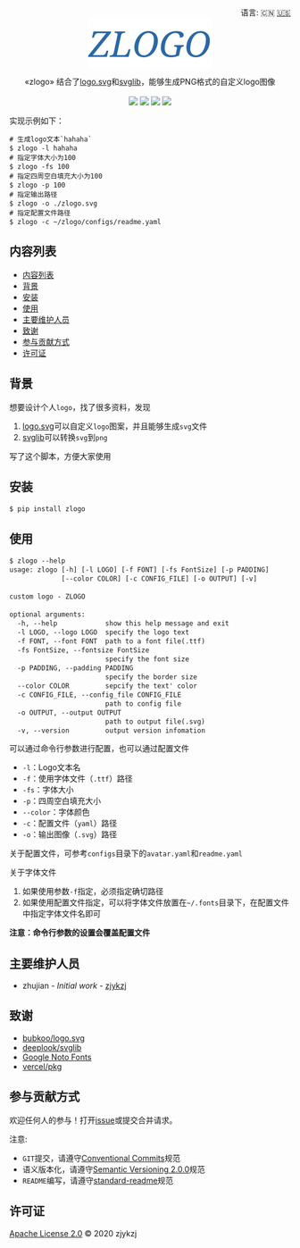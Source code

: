 <div align="right">
  语言:
    🇨🇳
  <a title="英语" href="./README-EN.md">🇺🇸</a>
  <!-- <a title="俄语" href="../ru/README.md">🇷🇺</a> -->
</div>

 <div align="center"><a title="" href="https://github.com/theme-next/theme-next.org"><img align="center" src="./imgs/zlogo.png"></a></div>

<p align="center">
  «zlogo» 结合了<a title="bubkoo/logo.svg" href="https://github.com/bubkoo/logo.svg" >logo.svg</a>和<a title="deeplook/svglib" href="https://github.com/deeplook/svglib">svglib</a>，能够生成PNG格式的自定义logo图像
<br>
<br>
  <a href="https://github.com/RichardLitt/standard-readme"><img src="https://img.shields.io/badge/standard--readme-OK-green.svg?style=flat-square"></a>
  <a href="https://conventionalcommits.org"><img src="https://img.shields.io/badge/Conventional%20Commits-1.0.0-yellow.svg"></a>
  <a href="http://commitizen.github.io/cz-cli/"><img src="https://img.shields.io/badge/commitizen-friendly-brightgreen.svg"></a>
  <a href="https://pypi.org/project/zlogo/"><img src="https://img.shields.io/badge/PYPI-ZLOGO-brightgreen"></a>
</p>

实现示例如下：

```
# 生成logo文本`hahaha`
$ zlogo -l hahaha
# 指定字体大小为100
$ zlogo -fs 100
# 指定四周空白填充大小为100
$ zlogo -p 100
# 指定输出路径
$ zlogo -o ./zlogo.svg
# 指定配置文件路径
$ zlogo -c ~/zlogo/configs/readme.yaml
```

## 内容列表

- [内容列表](#内容列表)
- [背景](#背景)
- [安装](#安装)
- [使用](#使用)
- [主要维护人员](#主要维护人员)
- [致谢](#致谢)
- [参与贡献方式](#参与贡献方式)
- [许可证](#许可证)

## 背景

想要设计个人`logo`，找了很多资料，发现

1. [logo.svg](https://github.com/bubkoo/logo.svg)可以自定义`logo`图案，并且能够生成`svg`文件
2. [svglib](https://github.com/deeplook/svglib)可以转换`svg`到`png`
  
写了这个脚本，方便大家使用

## 安装

```
$ pip install zlogo
```

## 使用

```
$ zlogo --help
usage: zlogo [-h] [-l LOGO] [-f FONT] [-fs FontSize] [-p PADDING]
             [--color COLOR] [-c CONFIG_FILE] [-o OUTPUT] [-v]

custom logo - ZLOGO

optional arguments:
  -h, --help            show this help message and exit
  -l LOGO, --logo LOGO  specify the logo text
  -f FONT, --font FONT  path to a font file(.ttf)
  -fs FontSize, --fontsize FontSize
                        specify the font size
  -p PADDING, --padding PADDING
                        specify the border size
  --color COLOR         sepcify the text' color
  -c CONFIG_FILE, --config_file CONFIG_FILE
                        path to config file
  -o OUTPUT, --output OUTPUT
                        path to output file(.svg)
  -v, --version         output version infomation
```

可以通过命令行参数进行配置，也可以通过配置文件

* `-l`：Logo文本名
* `-f`：使用字体文件（`.ttf`）路径
* `-fs`：字体大小
* `-p`：四周空白填充大小
* `--color`：字体颜色
* `-c`：配置文件（`yaml`）路径
* `-o`：输出图像（`.svg`）路径

关于配置文件，可参考`configs`目录下的`avatar.yaml`和`readme.yaml`

关于字体文件

1. 如果使用参数`-f`指定，必须指定确切路径
2. 如果使用配置文件指定，可以将字体文件放置在`~/.fonts`目录下，在配置文件中指定字体文件名即可

**注意：命令行参数的设置会覆盖配置文件**

## 主要维护人员

* zhujian - *Initial work* - [zjykzj](https://github.com/zjykzj)

## 致谢

* [bubkoo/logo.svg](https://github.com/bubkoo/logo.svg)
* [deeplook/svglib](https://github.com/deeplook/svglib)
* [Google Noto Fonts](https://www.google.com/get/noto/)
* [vercel/pkg](https://github.com/vercel/pkg)

## 参与贡献方式

欢迎任何人的参与！打开[issue](https://gitee.com/zjykzj/zlogo/issues)或提交合并请求。

注意:

* `GIT`提交，请遵守[Conventional Commits](https://www.conventionalcommits.org/en/v1.0.0-beta.4/)规范
* 语义版本化，请遵守[Semantic Versioning 2.0.0](https://semver.org)规范
* `README`编写，请遵守[standard-readme](https://github.com/RichardLitt/standard-readme)规范

## 许可证

[Apache License 2.0](LICENSE) © 2020 zjykzj